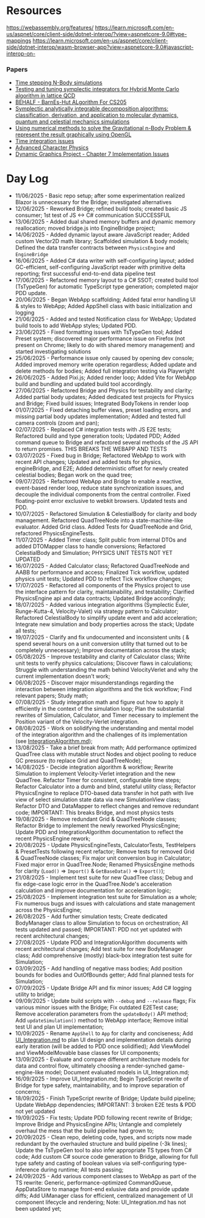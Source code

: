 # Resources

https://webassembly.org/features/
https://learn.microsoft.com/en-us/aspnet/core/client-side/dotnet-interop/?view=aspnetcore-9.0#type-mappings
https://learn.microsoft.com/en-us/aspnet/core/client-side/dotnet-interop/wasm-browser-app?view=aspnetcore-9.0#javascript-interop-on-

### Papers
- [Time stepping N-Body simulations](https://ar5iv.labs.arxiv.org/html/astro-ph/9710043#:~:text=and%20show%20that%20if%20is,that%20reflexivity%20is%20the%20key)
- [Testing and tuning symplectic integrators for Hybrid Monte Carlo algorithm in lattice QCD](https://arxiv.org/abs/hep-lat/0505020)
- [BEHALF - BarnEs-Hut ALgorithm For CS205](https://anaroxanapop.github.io/behalf/#Nbody)
- [Symplectic analytically integrable decomposition algorithms: classification, derivation, and application to molecular dynamics, quantum and celestial mechanics simulations](https://www.sciencedirect.com/science/article/abs/pii/S0010465502007543)
- [Using numerical methods to solve the Gravitational n-Body Problem & represent the result graphically using OpenGL](https://www.maths.tcd.ie/~btyrrel/nbody.pdf)
- [Time integration issues](https://courses.physics.ucsd.edu/2019/Winter/physics141/Assignments/volker_error.pdf)
- [Advanced Character Physics](https://www.researchgate.net/publication/228599597_Advanced_character_physics)
- [Dynamic Graphics Project - Chapter 7 Implementation Issues](https://www.dgp.toronto.edu/~davet/phd/tonnesen-thesis-pdf/tonnesen-7.pdf)

# Day Log

- 11/06/2025 - Basic repo setup; after some experimentation realized Blazor is unnecessary for the Bridge; investigated alternatives
- 12/06/2025 - Reworked Bridge; refined build tools; created basic JS consumer; 1st test of JS <-> C# communication SUCCESSFUL
- 13/06/2025 - Added dual shared memory buffers and dynamic memory reallocation; moved bridge.js into EngineBridge project;
- 14/06/2025 - Added dynamic layout aware JavaScript reader; Added custom Vector2D math library; Scaffolded simulation & body models; Defined the data transfer contracts between `PhysicsEngine` and `EngineBridge`
- 16/06/2025 - Added C# data writer with self-configuring layout; added GC-efficient, self-configuring JavaScript reader with primitive delta reporting; first successful end-to-end data pipeline test
- 17/06/2025 - Refactored memory layout to a C# SSOT; created build tool (TsTypeGen) for automatic TypeScript type generation; completed major PDD update.
- 20/06/2025 - Began WebApp scaffolding; Added fatal error handling UI & styles to WebApp; Added AppShell class with basic initialization and logging
- 21/06/2025 - Added and tested Notification class for WebApp; Updated build tools to add WebApp styles; Updated PDD.
- 23/06/2025 - Fixed formatting issues with TsTypeGen tool; Added Preset system; discovered major performance issue on Firefox (not present on Chrome; likely to do with shared memory management) and started investigating solutions
- 25/06/2025 - Performance issue only caused by opening dev console; Added improved memory write operation regardless; Added update and delete methods for bodies; Added full integration testing via Playwright
- 26/06/2025 - Added Pixi.js; Added render loop; Added Vite for WebApp build and bundling and updated build tool accordingly.
- 27/06/2025 - Refactored Bridge and Physics for testability and clarity; Added partial body updates; Added dedicated test projects for Physics and Bridge; Fixed build issues; Integrated BodyTokens in render loop 
- 01/07/2025 - Fixed detaching buffer views, preset loading errors, and missing partial body updates implementation; Added and tested full camera controls (zoom and pan);
- 02/07/2025 - Replaced C# integration tests with JS E2E tests; Refactored build and type generation tools; Updated PDD; Added command queue to Bridge and refactored several methods of the JS API to return promises. THIS BREAKS THE WEBAPP AND TESTS
- 03/07/2025 - Fixed bug in Bridge; Refactored WebApp to work with recent API changes; Updated and added tests for physics, engineBridge, and E2E; Added deterministic offset for newly created celestial bodies; Began work on the quad tree;
- 09/07/2025 - Refactored WebApp and Bridge to enable a reactive, event-based render loop, reduce state synchronization issues, and decouple the individual components from the central controller. Fixed floating-point error exclusive to webkit browsers. Updated tests and PDD.
- 10/07/2025 - Refactored Simulation & CelestialBody for clarity and body management. Refactored QuadTreeNode into a state-machine-like evaluator. Added Grid class. Added Tests for QuadTreeNode and Grid, refactored PhysicsEngineTests.
- 11/07/2025 - Added Timer class; Split public from internal DTOs and added DTOMapper class to handle conversions; Refactored CelestialBody and Simulation; PHYSICS UNIT TESTS NOT YET UPDATED
- 16/07/2025 - Added Calculator class; Refactored QuadTreeNode and AABB for performance and access; Finalized Tick workflow, updated physics unit tests; Updated PDD to reflect Tick workflow changes;
- 17/07/2025 - Refactored all components of the Physics project to use the interface pattern for clarity, maintainability, and testability; Clarified PhysicsEngine api and data contracts; Updated Bridge accordingly;
- 18/07/2025 - Added various integration algorithms (Symplectic Euler, Runge-Kutta-4, Velocity-Valet) via strategy pattern to Calculator; Refactored CelestialBody to simplify update event and add acceleration; Integrate new simulation and body properties across the stack; Update all tests;
- 19/07/2025 - Clarify and fix undocumented and inconsistent units ( & spend several hours on a unit conversion utility that turned out to be completely unnecessary); Improve documentation across the stack;
- 05/08/2025 -  Improve testability and clarity of Calculator class; Write unit tests to verify physics calculations; Discover flaws in calculations; Struggle with understanding the math behind VelocityVerlet and why the current implementation doesn't work;
- 06/08/2025 - Discover major misunderstandings regarding the interaction between integration algorithms and the tick workflow; Find relevant papers; Study math;
- 07/08/2025 - Study integration math and figure out how to apply it efficiently in the context of the simulation loop; Plan the substantial rewrites of Simulation, Calculator, and Timer necessary to implement the Position variant of the Velocity-Verlet integration.
- 08/08/2025 - Work on solidifying the understanding and mental model of the integration algorithm and the challenges of its implementation (see [IntegrationAlgorithm.md](IntegrationAlgorithm.md));
- 13/08/2025 - Take a brief break from math; Add performance optimized QuadTree class with mutable struct Nodes and object pooling to reduce GC pressure (to replace Grid and QuadTreeNode);
- 14/08/2025 - Decide integration algorithm & workflow; Rewrite Simulation to implement Velocity-Verlet integration and the new QuadTree. Refactor Timer for consistent, configurable time steps; Refactor Calculator into a dumb and blind, stateful utility class; Refactor PhysicsEngine to replace DTO-based data transfer in hot path with live view of select simulation state data via new SimulationView class; Refactor DTO and DataMapper to reflect changes and remove redundant code; IMPORTANT: This breaks Bridge, and most physics tests
- 19/08/2025 - Remove redundant Grid & QuadTreeNode classes; Refactor Bridge to implement the newly reworked PhysicsEngine; Update PDD and IntegrationAlgorithm documentation to reflect the recent PhysicsEngine rework;
- 20/08/2025 - Update PhysicsEngineTests, CalculatorTests, TestHelpers & PresetTests following recent refactor; Remove tests for removed Grid & QuadTreeNode classes; Fix major unit conversion bug in Calculator; Fixed major error in QuadTree.Node; Renamed PhysicsEngine methods for clarity (`Load()` => `Import()` & `GetBaseData()` => `Export()`);
- 21/08/2025 - Implement test suite for new QuadTree class; Debug and fix edge-case logic error in the QuadTree.Node's acceleration calculation and improve documentation for acceleration logic;
- 25/08/2025 - Implement integration test suite for Simulation as a whole; Fix numerous bugs and issues with calculations and state management across the PhysicsEngine;
- 26/08/2025 - Add further simulation tests; Create dedicated BodyManager class to allow Simulation to focus on orchestration; All tests updated and passed; IMPORTANT: PDD not yet updated with recent architectural changes;
- 27/08/2025 - Update PDD and IntegrationAlgorithm documents with recent architectural changes; Add test suite for new BodyManager class; Add comprehensive (mostly) black-box integration test suite for Simulation;
- 03/09/2025 - Add handling of negative mass bodies; Add position bounds for bodies and OutOfBounds getter; Add final planned tests for Simulation;
- 07/09/2025 - Update Bridge API and fix minor issues; Add C# logging utility to bridge;
- 09/09/2025 - Update build scripts with `--debug` and `--release` flags; Fix various minor issues with the Bridge; Fix outdated E2ETest case; Remove acceleration parameters from the `updateBody()` API method; Add `updateSimulation()` method to WebApp interface; Remove initial test UI and plan UI implementation;
- 10/09/2025 - Rename `AppShell` to `App` for clarity and conciseness; Add [UI_Integration.md](UI_Integration.md) to plan UI design and implementation details during early iteration (will be added to PDD once solidified); Add ViewModel and ViewModelMovable base classes for UI components;
- 13/09/2025 - Evaluate and compare different architecture models for data and control flow, ultimately choosing a render-synched game-engine-like model; Document evaluated models in UI_Integration.md;
- 16/09/2025 - Improve UI_Integration.md; Begin TypeScript rewrite of Bridge for type safety, maintainability, and to improve separation of concerns;
- 18/09/2025 - Finish TypeScript rewrite of Bridge; Update build pipeline; Update WebApp dependencies; IMPORTANT: 3 broken E2E tests & PDD not yet updated
- 19/09/2025 - Fix tests; Update PDD following recent rewrite of Bridge; Improve Bridge and PhysicsEngine APIs; Untangle and completely overhaul the mess that the build pipeline had grown to;
- 20/09/2025 - Clean repo, deleting code, types, and scripts now made redundant by the overhauled structure and build pipeline (-3k lines); Update the TsTypeGen tool to also infer appropriate TS types from C# code; Add custom C# source code generation to Bridge, allowing for full type safety and casting of boolean values via self-configuring type-inference during runtime; All tests passing;
- 24/09/2025 - Add various component classes to WebApp as part of the TS rewrite: Generic, performance-optimized CommandQueue, AppDataStore to manage front-end exlusive data and provide update diffs; Add UiManager class for efficient, centralized management of UI component lifecycle and rendering; Note: UI_Integration.md has not been updated yet;